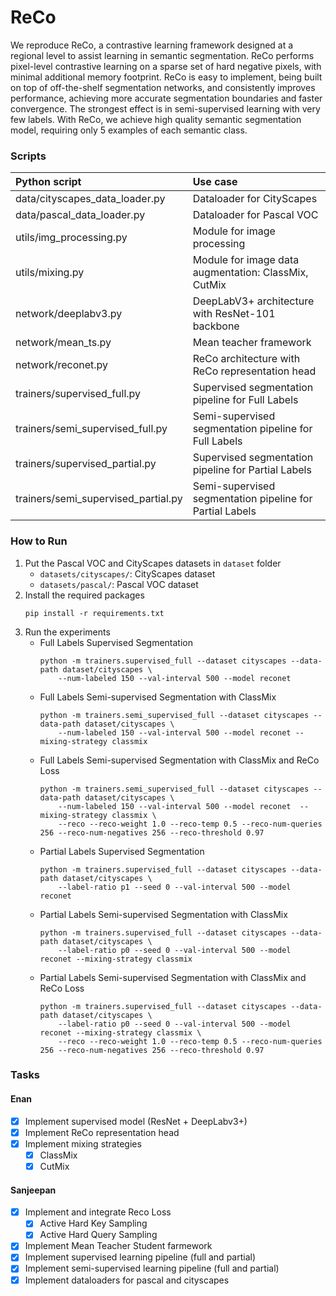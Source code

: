 # ReCo

We reproduce ReCo, a contrastive learning framework designed at a regional level
to assist learning in semantic segmentation. ReCo performs pixel-level
contrastive learning on a sparse set of hard negative pixels, with minimal
additional memory footprint. ReCo is easy to implement, being built on top of
off-the-shelf segmentation networks, and consistently improves performance,
achieving more accurate segmentation boundaries and faster convergence. The
strongest effect is in semi-supervised learning with very few labels. With ReCo,
we achieve high quality semantic segmentation model, requiring only 5 examples
of each semantic class.

### Scripts

|Python script | Use case |
| :--- | :--- |
| data/cityscapes_data_loader.py | Dataloader for CityScapes |
| data/pascal_data_loader.py | Dataloader for Pascal VOC |
| utils/img_processing.py | Module for image processing |
| utils/mixing.py | Module for image data augmentation: ClassMix, CutMix |
| network/deeplabv3.py | DeepLabV3+ architecture with ResNet-101 backbone |
| network/mean_ts.py | Mean teacher framework |
| network/reconet.py | ReCo architecture with ReCo representation head |
| trainers/supervised_full.py | Supervised segmentation pipeline for Full Labels |
| trainers/semi_supervised_full.py | Semi-supervised segmentation pipeline for Full Labels |
| trainers/supervised_partial.py | Supervised segmentation pipeline for Partial Labels |
| trainers/semi_supervised_partial.py | Semi-supervised segmentation pipeline for Partial Labels |

### How to Run

1. Put the Pascal VOC and CityScapes datasets in `dataset` folder
    - `datasets/cityscapes/`: CityScapes dataset
    - `datasets/pascal/`: Pascal VOC dataset
2. Install the required packages
   ```
   pip install -r requirements.txt
   ```
3. Run the experiments
    - Full Labels Supervised Segmentation
        ```
        python -m trainers.supervised_full --dataset cityscapes --data-path dataset/cityscapes \
            --num-labeled 150 --val-interval 500 --model reconet
        ```
    - Full Labels Semi-supervised Segmentation with ClassMix
        ```
        python -m trainers.semi_supervised_full --dataset cityscapes --data-path dataset/cityscapes \
            --num-labeled 150 --val-interval 500 --model reconet --mixing-strategy classmix
        ```
    - Full Labels Semi-supervised Segmentation with ClassMix and ReCo Loss
        ```
        python -m trainers.semi_supervised_full --dataset cityscapes --data-path dataset/cityscapes \
            --num-labeled 150 --val-interval 500 --model reconet  --mixing-strategy classmix \
            --reco --reco-weight 1.0 --reco-temp 0.5 --reco-num-queries 256 --reco-num-negatives 256 --reco-threshold 0.97 
        ```
    - Partial Labels Supervised Segmentation
        ```
        python -m trainers.supervised_full --dataset cityscapes --data-path dataset/cityscapes \
            --label-ratio p1 --seed 0 --val-interval 500 --model reconet
        ```
    - Partial Labels Semi-supervised Segmentation with ClassMix
        ```
        python -m trainers.supervised_full --dataset cityscapes --data-path dataset/cityscapes \
            --label-ratio p0 --seed 0 --val-interval 500 --model reconet --mixing-strategy classmix
        ```
    - Partial Labels Semi-supervised Segmentation with ClassMix and ReCo Loss
        ```
        python -m trainers.supervised_full --dataset cityscapes --data-path dataset/cityscapes \
            --label-ratio p0 --seed 0 --val-interval 500 --model reconet --mixing-strategy classmix \
            --reco --reco-weight 1.0 --reco-temp 0.5 --reco-num-queries 256 --reco-num-negatives 256 --reco-threshold 0.97 
        ```



### Tasks

#### Enan

- [x] Implement supervised model (ResNet + DeepLabv3+)
- [x] Implement ReCo representation head
- [x] Implement mixing strategies
    - [x] ClassMix
    - [x] CutMix

#### Sanjeepan

- [x] Implement and integrate Reco Loss 
    - [x] Active Hard Key Sampling
    - [x] Active Hard Query Sampling
- [x] Implement Mean Teacher Student farmework
- [x] Implement supervised learning pipeline (full and partial)
- [x] Implement semi-supervised learning pipeline (full and partial)
- [x] Implement dataloaders for pascal and cityscapes
